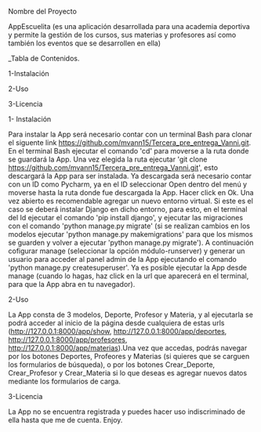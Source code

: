 Nombre del Proyecto

AppEscuelita (es una aplicación desarrollada para una academia deportiva y permite la gestión de los cursos, sus materias y profesores así como también los eventos que se desarrollen en ella)

_Tabla de Contenidos.

1-Instalación

2-Uso

3-Licencia




1- Instalación

Para instalar la App será necesario contar con un terminal Bash para clonar el siguente link https://github.com/mvann15/Tercera_pre_entrega_Vanni.git. En el terminal Bash ejecutar el comando 'cd' para moverse a la ruta donde se guardará la App. Una vez elegida la ruta ejecutar 'git clone https://github.com/mvann15/Tercera_pre_entrega_Vanni.git', esto descargará la App para ser instalada.
Ya descargada será necesario contar con un ID como Pycharm, ya en el ID seleccionar Open dentro del menú y moverse hasta la ruta donde fue descargada la App. Hacer click en Ok. Una vez abierto es recomendable agregar un nuevo entorno virtual. Si este es el caso se deberá instalar Django en dicho entorno, para esto, en el terminal del Id ejecutar el comando 'pip install django', y ejecutar las migraciones con el comando 'python manage.py migrate' (si se realizan cambios en los modelos ejecutar 'python manage.py makemigrations' para que los mismos se  guarden y volver a ejecutar 'python manage.py migrate'). A continuación cofigurar manage (seleccionar la opción módulo-runserver) y generar un usuario para acceder al panel admin de la App ejecutando el comando 'python manage.py createsuperuser'. Ya es posible ejecutar la App desde manage (cuando lo hagas, haz click en la url que aparecerá en el terminal, para que la App abra en tu navegador).

2-Uso

La App consta de 3 modelos, Deporte, Profesor y Materia, y al ejecutarla se podrá acceder al inicio de la página desde cualquiera de estas urls (http://127.0.0.1:8000/app/show, http://127.0.0.1:8000/app/deportes, http://127.0.0.1:8000/app/profesores, http://127.0.0.1:8000/app/materias).Una vez que accedas, podrás navegar por los botones Deportes, Profeores y Materias (si quieres que se carguen los formularios de búsqueda), o por los botones Crear_Deporte, Crear_Profesor y Crear_Materia si lo que deseas es agregar nuevos datos mediante los formularios de carga.

3-Licencia

La App no se encuentra registrada y puedes hacer uso indiscriminado de ella hasta que me de cuenta. Enjoy.

